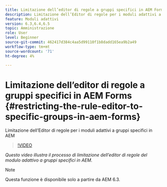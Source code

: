 ```yaml
---
title: Limitazione dell’editor di regole a gruppi specifici in AEM Forms
description: Limitazione dell’Editor di regole per i moduli adattivi a gruppi specifici in AEM
feature: Moduli adattivi
version: 6.3,6.4,6.5
topic: Amministrazione
role: User
level: Beginner
source-git-commit: 462417d384c4aa5d99110f1b8dadd165ea9b2a49
workflow-type: tm+mt
source-wordcount: '71'
ht-degree: 4%

---
```



# Limitazione dell’editor di regole a gruppi specifici in AEM Forms {#restricting-the-rule-editor-to-specific-groups-in-aem-forms}

Limitazione dell’Editor di regole per i moduli adattivi a gruppi specifici in AEM

>[!VIDEO](https://video.tv.adobe.com/v/19470?quality=9&learn=on)

*Questo video illustra il processo di limitazione dell’editor di regole del modulo adattivo a gruppi specifici in AEM.*

>[!NOTE]
>
>Questa funzione è disponibile solo a partire da AEM 6.3.

